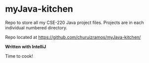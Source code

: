 # myJava-kitchen
Repo to store all my CSE-220 Java project files. Projects are in each individual numbered directory.

Repo located at https://github.com/churuizramos/myJava-kitchen/

**Written with IntelliJ**

Time to cook!